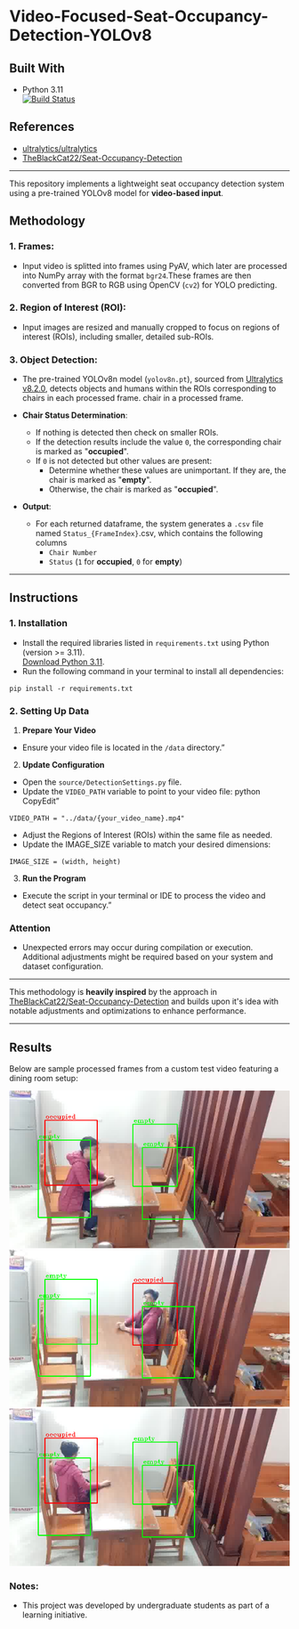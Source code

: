 # Video-Focused-Seat-Occupancy-Detection-YOLOv8

## **Built With**
- Python 3.11  
  [![Build Status](https://img.shields.io/badge/Python-3.11-blue)](https://www.python.org/downloads/release/python-3110/)

## **References**
- [ultralytics/ultralytics](https://github.com/ultralytics/assets/releases/tag/v8.2.0)
- [TheBlackCat22/Seat-Occupancy-Detection](https://github.com/TheBlackCat22/Seat-Occupancy-Detection)  

---

This repository implements a lightweight seat occupancy detection system using a pre-trained YOLOv8 model for **video-based input**.

## **Methodology**
### **1. Frames:** 
- Input video is splitted into frames using PyAV, which later are processed into NumPy array with the format `bgr24`.These frames are then converted from BGR to RGB using OpenCV (`cv2`) for YOLO predicting.

### **2. Region of Interest (ROI):**
- Input images are resized and manually cropped to focus on regions of interest (ROIs), including smaller, detailed sub-ROIs.

### **3. Object Detection:**
- The pre-trained YOLOv8n model (`yolov8n.pt`), sourced from [Ultralytics v8.2.0](https://github.com/ultralytics/assets/releases/tag/v8.2.0), detects objects and humans within the ROIs corresponding to chairs in each processed frame. chair in a processed frame.
  
- **Chair Status Determination**:
  - If nothing is detected then check on smaller ROIs.
  -  If the detection results include the value `0`, the corresponding chair is marked as "**occupied**".
  -  If `0` is not detected but other values are present:
        - Determine whether these values are unimportant. If they are, the chair is marked as "**empty**".
        - Otherwise, the chair is marked as "**occupied**".
- **Output**:
  - For each returned dataframe, the system generates a `.csv` file named `Status_{FrameIndex}`.csv, which contains the following columns
    - `Chair Number`
    - `Status` (`1` for **occupied**, `0` for **empty**)
---

## **Instructions**  

### **1. Installation**  
- Install the required libraries listed in `requirements.txt` using Python (version >= 3.11).  
  [Download Python 3.11](https://www.python.org/downloads/release/python-3110/).  
- Run the following command in your terminal to install all dependencies:  

```
pip install -r requirements.txt
```

### **2\. Setting Up Data** 
1. **Prepare Your Video** 
* Ensure your video file is located in the `/data` directory.”
2. **Update Configuration**
* Open the `source/DetectionSettings.py` file.
* Update the `VIDEO_PATH` variable to point to your video file: python CopyEdit”
```
VIDEO_PATH = "../data/{your_video_name}.mp4"
```
* Adjust the Regions of Interest (ROIs) within the same file as needed.
* Update the IMAGE_SIZE variable to match your desired dimensions:
```
IMAGE_SIZE = (width, height)
```
3. **Run the Program** 
* Execute the script in your terminal or IDE to process the video and detect seat occupancy.”
### **Attention** 
* Unexpected errors may occur during compilation or execution. Additional adjustments might be required based on your system and dataset configuration.


---

This methodology is **heavily inspired** by the approach in [TheBlackCat22/Seat-Occupancy-Detection](https://github.com/TheBlackCat22/Seat-Occupancy-Detection) and builds upon it's idea with notable adjustments and optimizations to enhance performance.

---

## **Results**
Below are sample processed frames from a custom test video featuring a dining room setup:

![Processed Frame 1](results/1.png)  
![Processed Frame 2](results/2.png)  
![Processed Frame 3](results/3.png)

### **Notes:**
- This project was developed by undergraduate students as part of a learning initiative.